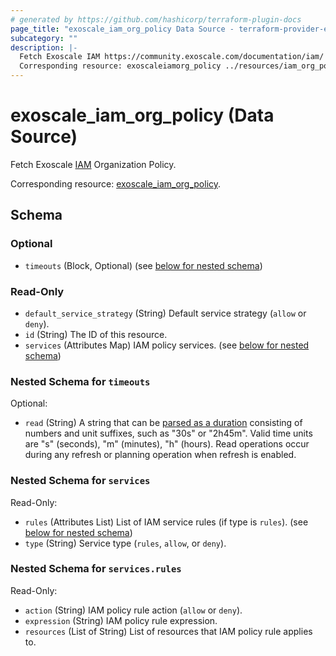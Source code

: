 ```yaml
---
# generated by https://github.com/hashicorp/terraform-plugin-docs
page_title: "exoscale_iam_org_policy Data Source - terraform-provider-exoscale"
subcategory: ""
description: |-
  Fetch Exoscale IAM https://community.exoscale.com/documentation/iam/ Organization Policy.
  Corresponding resource: exoscaleiamorg_policy ../resources/iam_org_policy.md.
---
```


# exoscale_iam_org_policy (Data Source)

Fetch Exoscale [IAM](https://community.exoscale.com/documentation/iam/) Organization Policy.

Corresponding resource: [exoscale_iam_org_policy](../resources/iam_org_policy.md).



<!-- schema generated by tfplugindocs -->
## Schema

### Optional

- `timeouts` (Block, Optional) (see [below for nested schema](#nestedblock--timeouts))

### Read-Only

- `default_service_strategy` (String) Default service strategy (`allow` or `deny`).
- `id` (String) The ID of this resource.
- `services` (Attributes Map) IAM policy services. (see [below for nested schema](#nestedatt--services))

<a id="nestedblock--timeouts"></a>
### Nested Schema for `timeouts`

Optional:

- `read` (String) A string that can be [parsed as a duration](https://pkg.go.dev/time#ParseDuration) consisting of numbers and unit suffixes, such as "30s" or "2h45m". Valid time units are "s" (seconds), "m" (minutes), "h" (hours). Read operations occur during any refresh or planning operation when refresh is enabled.


<a id="nestedatt--services"></a>
### Nested Schema for `services`

Read-Only:

- `rules` (Attributes List) List of IAM service rules (if type is `rules`). (see [below for nested schema](#nestedatt--services--rules))
- `type` (String) Service type (`rules`, `allow`, or `deny`).

<a id="nestedatt--services--rules"></a>
### Nested Schema for `services.rules`

Read-Only:

- `action` (String) IAM policy rule action (`allow` or `deny`).
- `expression` (String) IAM policy rule expression.
- `resources` (List of String) List of resources that IAM policy rule applies to.


